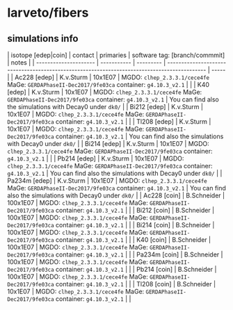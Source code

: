 # larveto/fibers

## simulations info

| isotope \[edep|coin\] | contact     | primaries | software tag: \[branch/commmit\]                                                             | notes |
| --------------------- | ----------- | --------- | -------------------------------------------------------------------------------------------- | ----- |
| Ac228  \[edep\]       | K.v.Sturm   | 10x1E07   | MGDO: `clhep_2.3.3.1/cece4fe` MaGe: `GERDAPhaseII-Dec2017/9fe03ca` container: `g4.10.3_v2.1` |       |
| K40    \[edep\]       | K.v.Sturm   | 10x1E07   | MGDO: `clhep_2.3.3.1/cece4fe` MaGe: `GERDAPhaseII-Dec2017/9fe03ca` container: `g4.10.3_v2.1` | You can find also the simulations with Decay0 under `dk0/` |
| Bi212  \[edep\]       | K.v.Sturm   | 10x1E07   | MGDO: `clhep_2.3.3.1/cece4fe` MaGe: `GERDAPhaseII-Dec2017/9fe03ca` container: `g4.10.3_v2.1` |       |
| Tl208  \[edep\]       | K.v.Sturm   | 10x1E07   | MGDO: `clhep_2.3.3.1/cece4fe` MaGe: `GERDAPhaseII-Dec2017/9fe03ca` container: `g4.10.3_v2.1` | You can find also the simulations with Decay0 under `dk0/` |
| Bi214  \[edep\]       | K.v.Sturm   | 10x1E07   | MGDO: `clhep_2.3.3.1/cece4fe` MaGe: `GERDAPhaseII-Dec2017/9fe03ca` container: `g4.10.3_v2.1` |       |
| Pb214  \[edep\]       | K.v.Sturm   | 10x1E07   | MGDO: `clhep_2.3.3.1/cece4fe` MaGe: `GERDAPhaseII-Dec2017/9fe03ca` container: `g4.10.3_v2.1` | You can find also the simulations with Decay0 under `dk0/` |
| Pa234m \[edep\]       | K.v.Sturm   | 10x1E07   | MGDO: `clhep_2.3.3.1/cece4fe` MaGe: `GERDAPhaseII-Dec2017/9fe03ca` container: `g4.10.3_v2.1` | You can find also the simulations with Decay0 under `dk0/` |
| Ac228  \[coin\]       | B.Schneider | 100x1E07  | MGDO: `clhep_2.3.3.1/cece4fe` MaGe: `GERDAPhaseII-Dec2017/9fe03ca` container: `g4.10.3_v2.1` |       |
| Bi212  \[coin\]       | B.Schneider | 100x1E07  | MGDO: `clhep_2.3.3.1/cece4fe` MaGe: `GERDAPhaseII-Dec2017/9fe03ca` container: `g4.10.3_v2.1` |       |
| Bi214  \[coin\]       | B.Schneider | 100x1E07  | MGDO: `clhep_2.3.3.1/cece4fe` MaGe: `GERDAPhaseII-Dec2017/9fe03ca` container: `g4.10.3_v2.1` |       |
| K40    \[coin\]       | B.Schneider | 100x1E07  | MGDO: `clhep_2.3.3.1/cece4fe` MaGe: `GERDAPhaseII-Dec2017/9fe03ca` container: `g4.10.3_v2.1` |       |
| Pa234m \[coin\]       | B.Schneider | 100x1E07  | MGDO: `clhep_2.3.3.1/cece4fe` MaGe: `GERDAPhaseII-Dec2017/9fe03ca` container: `g4.10.3_v2.1` |       |
| Pb214  \[coin\]       | B.Schneider | 100x1E07  | MGDO: `clhep_2.3.3.1/cece4fe` MaGe: `GERDAPhaseII-Dec2017/9fe03ca` container: `g4.10.3_v2.1` |       |
| Tl208  \[coin\]       | B.Schneider | 10x1E07   | MGDO: `clhep_2.3.3.1/cece4fe` MaGe: `GERDAPhaseII-Dec2017/9fe03ca` container: `g4.10.3_v2.1` |       |
